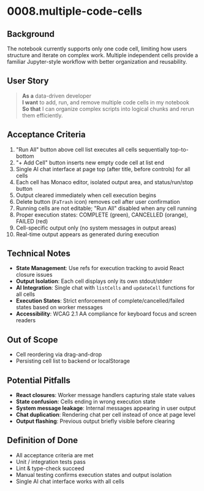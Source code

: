 # 0008.multiple-code-cells

## Background

The notebook currently supports only one code cell, limiting how users structure and iterate on complex work. Multiple independent cells provide a familiar Jupyter-style workflow with better organization and reusability.

## User Story

> **As a** data-driven developer  
> **I want** to add, run, and remove multiple code cells in my notebook  
> **So that** I can organize complex scripts into logical chunks and rerun them efficiently.

## Acceptance Criteria

1. "Run All" button above cell list executes all cells sequentially top-to-bottom
2. "+ Add Cell" button inserts new empty code cell at list end
3. Single AI chat interface at page top (after title, before controls) for all cells
4. Each cell has Monaco editor, isolated output area, and status/run/stop button
5. Output cleared immediately when cell execution begins
6. Delete button (`FaTrash` icon) removes cell after user confirmation
7. Running cells are not editable; "Run All" disabled when any cell running
8. Proper execution states: COMPLETE (green), CANCELLED (orange), FAILED (red)
9. Cell-specific output only (no system messages in output areas)
10. Real-time output appears as generated during execution

## Technical Notes

- **State Management**: Use refs for execution tracking to avoid React closure issues
- **Output Isolation**: Each cell displays only its own stdout/stderr
- **AI Integration**: Single chat with `listCells` and `updateCell` functions for all cells
- **Execution States**: Strict enforcement of complete/cancelled/failed states based on worker messages
- **Accessibility**: WCAG 2.1 AA compliance for keyboard focus and screen readers

## Out of Scope

- Cell reordering via drag-and-drop
- Persisting cell list to backend or localStorage

## Potential Pitfalls

- **React closures**: Worker message handlers capturing stale state values
- **State confusion**: Cells ending in wrong execution state
- **System message leakage**: Internal messages appearing in user output
- **Chat duplication**: Rendering chat per cell instead of once at page level
- **Output flashing**: Previous output briefly visible before clearing

## Definition of Done

- All acceptance criteria are met
- Unit / integration tests pass
- Lint & type-check succeed
- Manual testing confirms execution states and output isolation
- Single AI chat interface works with all cells
